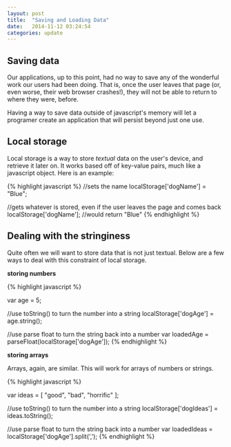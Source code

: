 ```yaml
---
layout: post
title:  "Saving and Loading Data"
date:   2014-11-12 03:24:54
categories: update
---
```


Saving data
-------------------------

Our applications, up to this point, had no way to save any of the wonderful work our users had been doing. That is, once the user leaves that page (or, even worse, their web browser crashes!), they will not be able to return to where they were, before.

Having a way to save data outside of javascript's memory will let a programer create an application that will persist beyond just one use.

Local storage
--------------------------

Local storage is a way to store *textual* data on the user's device, and retrieve it later on. It works based off of key-value pairs, much like a javascript object. Here is an example:

{% highlight javascript %}
//sets the name
localStorage['dogName'] = "Blue";

//gets whatever is stored, even if the user leaves the page and comes back
localStorage['dogName']; //would return "Blue"
{% endhighlight %}


Dealing with the stringiness
--------------------------------

Quite often we will want to store data that is not just textual. Below are a few ways to deal with this constraint of local storage.

**storing numbers**

{% highlight javascript %}

var age = 5;

//use toString() to turn the number into a string
localStorage['dogAge'] = age.string();

//use parse float to turn the string back into a number
var loadedAge = parseFloat(localStorage['dogAge']);
{% endhighlight %}


**storing arrays**

Arrays, again, are similar. This will work for arrays of numbers or strings.

{% highlight javascript %}

var ideas = [ "good", "bad", "horrific" ];

//use toString() to turn the number into a string
localStorage['dogIdeas'] = ideas.toString();

//use parse float to turn the string back into a number
var loadedIdeas = localStorage['dogAge'].split(',');
{% endhighlight %}